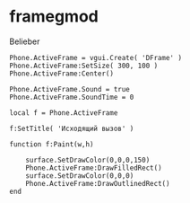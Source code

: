 # framegmod
Belieber

	
	Phone.ActiveFrame = vgui.Create( 'DFrame' )
	Phone.ActiveFrame:SetSize( 300, 100 )
	Phone.ActiveFrame:Center()

	Phone.ActiveFrame.Sound = true
	Phone.ActiveFrame.SoundTime = 0
	
	local f = Phone.ActiveFrame
	
	f:SetTitle( 'Исходящий вызов' )
	
	function f:Paint(w,h)
		
		surface.SetDrawColor(0,0,0,150)
		Phone.ActiveFrame:DrawFilledRect()
		surface.SetDrawColor(0,0,0)
		Phone.ActiveFrame:DrawOutlinedRect()
	end
